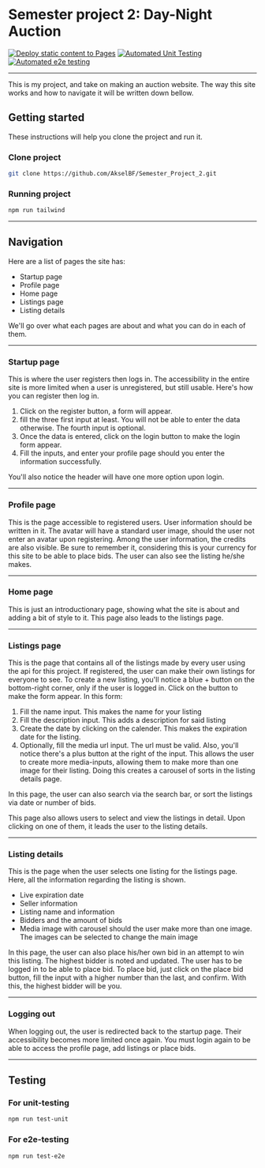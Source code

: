 # Semester project 2: Day-Night Auction

[![Deploy static content to Pages](https://github.com/AkselBF/Semester_Project_2/actions/workflows/static.yml/badge.svg)](https://github.com/AkselBF/Semester_Project_2/actions/workflows/static.yml)   [![Automated Unit Testing](https://github.com/AkselBF/Semester_Project_2/actions/workflows/unit-test.yml/badge.svg)](https://github.com/AkselBF/Semester_Project_2/actions/workflows/unit-test.yml)   [![Automated e2e testing](https://github.com/AkselBF/Semester_Project_2/actions/workflows/e2e-test.yml/badge.svg)](https://github.com/AkselBF/Semester_Project_2/actions/workflows/e2e-test.yml)

---

This is my project, and take on making an auction website. The way this site works and how to navigate it will be written down bellow.

## Getting started

These instructions will help you clone the project and run it.

### Clone project
```bash
git clone https://github.com/AkselBF/Semester_Project_2.git
```

### Running project
```bash
npm run tailwind
```

---

## Navigation

Here are a list of pages the site has:
* Startup page
* Profile page
* Home page
* Listings page
* Listing details

We'll go over what each pages are about and what you can do in each of them.

---
### Startup page

This is where the user registers then logs in. The accessibility in the entire site is more limited when a user is unregistered, but still usable.
Here's how you can register then log in.

1. Click on the register button, a form will appear.
2. fill the three first input at least. You will not be able to enter the data otherwise. The fourth input is optional.
3. Once the data is entered, click on the login button to make the login form appear.
4. Fill the inputs, and enter your profile page should you enter the information successfully.

You'll also notice the header will have one more option upon login.

---
### Profile page

This is the page accessible to registered users. User information should be written in it. The avatar will have a standard user image, should the user not enter an avatar upon registering. Among the user information, the credits are also visible. Be sure to remember it, considering this is your currency for this site to be able to place bids.
The user can also see the listing he/she makes.

---
### Home page

This is just an introductionary page, showing what the site is about and adding a bit of style to it. This page also leads to the listings page.

---
### Listings page

This is the page that contains all of the listings made by every user using the api for this project. If registered, the user can make their own listings for everyone to see. 
To create a new listing, you'll notice a blue + button on the bottom-right corner, only if the user is logged in. Click on the button to make the form appear. In this form:
1. Fill the name input. This makes the name for your listing
2. Fill the description input. This adds a description for said listing
3. Create the date by clicking on the calender. This makes the expiration date for the listing.
4. Optionally, fill the media url input. The url must be valid. Also, you'll notice there's a plus button at the right of the input. This allows the user to create more media-inputs, allowing them to make more than one image for their listing. Doing this creates a carousel of sorts in the listing details page.

In this page, the user can also search via the search bar, or sort the listings via date or number of bids.

This page also allows users to select and view the listings in detail. Upon clicking on one of them, it leads the user to the listing details.

---
### Listing details

This is the page when the user selects one listing for the listings page. Here, all the information regarding the listing is shown. 
* Live expiration date
* Seller information
* Listing name and information
* Bidders and the amount of bids
* Media image with carousel should the user make more than one image. The images can be selected to change the main image

In this page, the user can also place his/her own bid in an attempt to win this listing. The highest bidder is noted and updated. The user has to be logged in to be able to place bid. 
To place bid, just click on the place bid button, fill the input with a higher number than the last, and confirm. With this, the highest bidder will be you.

---
### Logging out

When logging out, the user is redirected back to the startup page. Their accessibility becomes more limited once again. You must login again to be able to access the profile page, add listings or place bids.

---

## Testing

### For unit-testing
```bash
npm run test-unit
```

### For e2e-testing
```bash
npm run test-e2e
```